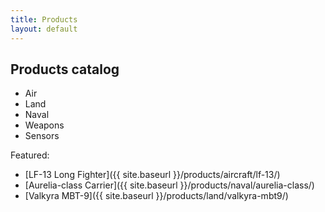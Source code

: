 ```yaml
---
title: Products
layout: default
---
```


## Products catalog

- Air
- Land
- Naval
- Weapons
- Sensors

Featured:

- [LF-13 Long Fighter]({{ site.baseurl }}/products/aircraft/lf-13/)
- [Aurelia-class Carrier]({{ site.baseurl }}/products/naval/aurelia-class/)
- [Valkyra MBT-9]({{ site.baseurl }}/products/land/valkyra-mbt9/)

